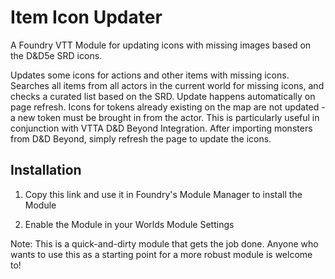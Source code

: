 # Item Icon Updater
A Foundry VTT Module for updating icons with missing images based on the D&amp;D5e SRD icons.

Updates some icons for actions and other items with missing icons. Searches all items from all actors in the current world for missing icons, and checks a curated list based on the SRD. Update happens automatically on page refresh. Icons for tokens already existing on the map are not updated - a new token must be brought in from the actor. This is particularly useful in conjunction with VTTA D&D Beyond Integration. After importing monsters from D&D Beyond, simply refresh the page to update the icons.

## Installation
1. Copy this link and use it in Foundry's Module Manager to install the Module

    > 
    
2. Enable the Module in your Worlds Module Settings

Note: This is a quick-and-dirty module that gets the job done. Anyone who wants to use this as a starting point for a more robust module is welcome to!
